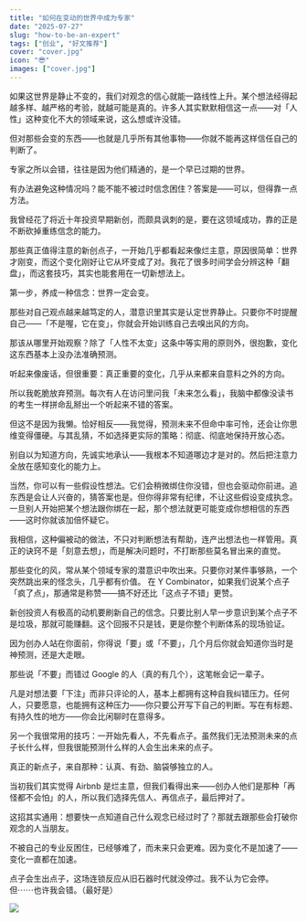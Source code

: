 ```yaml
---
title: "如何在变动的世界中成为专家"
date: "2025-07-27"
slug: "how-to-be-an-expert"
tags: ["创业", "好文推荐"]
cover: "cover.jpg"
icon: "😎"
images: ["cover.jpg"]
---
```

如果这世界是静止不变的，我们对观念的信心就能一路线性上升。某个想法经得起越多样、越严格的考验，就越可能是真的。许多人其实默默相信这一点——对「人性」这种变化不大的领域来说，这么想或许没错。



但对那些会变的东西——也就是几乎所有其他事物——你就不能再这样信任自己的判断了。



专家之所以会错，往往是因为他们精通的，是一个早已过期的世界。



有办法避免这种情况吗？能不能不被过时信念困住？答案是——可以，但得靠一点方法。



我曾经花了将近十年投资早期新创，而颇具讽刺的是，要在这领域成功，靠的正是不断砍掉重练信念的能力。



那些真正值得注意的新创点子，一开始几乎都看起来像烂主意，原因很简单：世界才刚变，而这个变化刚好让它从坏变成了对。我花了很多时间学会分辨这种「翻盘」，而这套技巧，其实也能套用在一切新想法上。



第一步，养成一种信念：世界一定会变。



那些对自己观点越来越笃定的人，潜意识里其实是认定世界静止。只要你不时提醒自己——「不是喔，它在变」，你就会开始训练自己去嗅出风的方向。



那该从哪里开始观察？除了「人性不太变」这条中等实用的原则外，很抱歉，变化这东西基本上没办法准确预测。



听起来像废话，但很重要：真正重要的变化，几乎从来都来自意料之外的方向。



所以我乾脆放弃预测。每次有人在访问里问我「未来怎么看」，我脑中都像没读书的考生一样拼命乱掰出一个听起来不错的答案。



但这不是因为我懒。恰好相反——我觉得，预测未来不但命中率可怜，还会让你思维变得僵硬。与其乱猜，不如选择更实际的策略：彻底、彻底地保持开放心态。



别自以为知道方向，先诚实地承认——我根本不知道哪边才是对的。然后把注意力全放在感知变化的能力上。



当然，你可以有一些假设性想法。它们会稍微绑住你没错，但也会驱动你前进。追东西是会让人兴奋的，猜答案也是。但你得非常有纪律，不让这些假设变成执念。
一旦别人开始把某个想法跟你绑在一起，那个想法就更可能变成你想相信的东西——这时你就该加倍怀疑它。



我相信，这种偏被动的做法，不只对判断想法有帮助，连产出想法也一样管用。真正的诀窍不是「刻意去想」，而是解决问题时，不打断那些莫名冒出来的直觉。



那些变化的风，常从某个领域专家的潜意识中吹出来。只要你对某件事够熟，一个突然跳出来的怪念头，几乎都有价值。
在 Y Combinator，如果我们说某个点子「疯了点」，那通常是称赞——搞不好还比「这点子不错」更赞。



新创投资人有极高的动机要刷新自己的信念。只要比别人早一步意识到某个点子不是垃圾，那就可能赚翻。这个回报不只是钱，更是你整个判断体系的现场验证。



因为创办人站在你面前，你得说「要」或「不要」，几个月后你就会知道你当时是神预测，还是大走眼。



那些说「不要」而错过 Google 的人（真的有几个），这笔帐会记一辈子。



凡是对想法要「下注」而非只评论的人，基本上都拥有这种自我纠错压力。任何人，只要愿意，也能拥有这种压力——你只要公开写下自己的判断。写在有标题、有持久性的地方——你会比闲聊时在意得多。



另一个我很常用的技巧：一开始先看人，不先看点子。虽然我们无法预测未来的点子长什么样，但我很能预测什么样的人会生出未来的点子。



真正的新点子，来自那种：认真、有劲、脑袋够独立的人。



当初我们其实觉得 Airbnb 是烂主意，但我们看得出来——创办人他们是那种「再怪都不会怕」的人，所以我们选择先信人、再信点子，最后押对了。



这招其实通用：想要快一点知道自己什么观念已经过时了？那就去跟那些会打破你观念的人当朋友。



不被自己的专业反困住，已经够难了，而未来只会更难。因为变化不是加速了——变化一直都在加速。



点子会生出点子，这场连锁反应从旧石器时代就没停过。我不认为它会停。
但⋯⋯也许我会错。（最好是）




![](https://prod-files-secure.s3.us-west-2.amazonaws.com/112d0858-5090-4d34-a606-b75eb8d65fd2/46476355-9cf3-4e99-9b7a-3531bc426380/1000202064.png?X-Amz-Algorithm=AWS4-HMAC-SHA256&X-Amz-Content-Sha256=UNSIGNED-PAYLOAD&X-Amz-Credential=ASIAZI2LB466WZH3KGWZ%2F20250928%2Fus-west-2%2Fs3%2Faws4_request&X-Amz-Date=20250928T051225Z&X-Amz-Expires=3600&X-Amz-Security-Token=IQoJb3JpZ2luX2VjECoaCXVzLXdlc3QtMiJHMEUCICwsr8D87SOYEJvQSmsZl0VFX%2B8XKc66%2Byj%2Bpk%2BC9K0JAiEA%2BddvLoRO5KTVRC1yRvYaRBwOHMlEbDsU11%2B07g6j6vkqiAQIsv%2F%2F%2F%2F%2F%2F%2F%2F%2F%2FARAAGgw2Mzc0MjMxODM4MDUiDGTkL3fIf0kKUurDPircA6Kp7gj%2FoTQPQX2L4tojlDx5%2BO1shvtWIzZBLduojUAQG40s7ZAZOKAU6pqqUl5g2%2BsiYMSNyfmv%2FyjXeFsNPf7KOYVKo6Vbgtt9%2Bjz8rr8esnKwTEe7A0Cfd%2F05rBiE27g3vucCezSMbmNBvbjep1zHVZs43j8jC6NAa58LG18A1yVzM0k2UcwV%2BTfA0yP7e8UGHrNtnMuGi272Zxnr4ynxpW0EOgsEyvr5yW%2B8UcEyvn2osOE45AYRoSF8t%2BMKGfx8Txu4x3tKJ%2FROs5YN658E0jbwj0rxVIPsXIQzP9GmIzWt6aZeIKVVRDqXTtr%2F%2B%2Fb97bpKHG41URVC4SvEjawpJ9MnMpbqVSbUUDur%2B19lDnh%2FfHrFjubLUejEhvSLEzMjQNjiKL1TiunmBLY9DBi9tV41YwMtmnKaeYcAUBSY%2B7HBssmoOh24kh32Du0zOtCoZd65wg9ClEZK%2B7vGviWcB%2FwQSPiRrYQ5idRpbBJZTD%2Bq4FkRCwDdk343Xe3fww1WC%2FNQRVWy3T7h0R6J%2BcOxXRy6W8mwnj%2FclPm1AcwunUuquCmZ1Ff5mnrtagYZyM0Soe2FZK3FLuVGo3FxrQH8q2kgFfOlNN2vA8oglu%2FPm%2FVf1BXDIxEDJFKpMISa4sYGOqUBIkjePTW6I%2Fd0DBWIzbjUs4fVqmR7kUAUpzyhuplSDHpkV0Pqec27JxEFpgdVKRVQ63M65WQNYTG5%2FjE5%2FZsL9yjOd3LvL4AQWDQVTXDPQ8%2F3sg5Fva98sVHKiZdZrgaSKLYyOdJKDr0NGAV7AAXe5qg3pNSJRUSb6fcS5SbSEwc%2Bpusgz9TyfP1fEXPpgoZtl4XdVYWmVNHPfrhvMqZrOa8sUx%2Bu&X-Amz-Signature=f880f3da714bf74eec75c721e69e75b4cb2fc62c098289d5fc3591bf995c86f1&X-Amz-SignedHeaders=host&x-amz-checksum-mode=ENABLED&x-id=GetObject)

